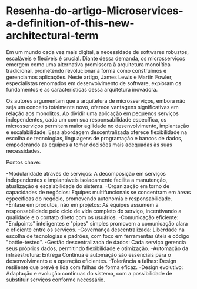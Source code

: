 # Resenha-do-artigo-Microservices-a-definition-of-this-new-architectural-term
Em um mundo cada vez mais digital, a necessidade de softwares robustos, escaláveis e flexíveis é crucial.  Diante dessa demanda, os microsserviços emergem como uma alternativa promissora à arquitetura monolítica tradicional, prometendo revolucionar a forma como construímos e gerenciamos aplicações.  Neste artigo, James Lewis e Martin Fowler, especialistas renomados em desenvolvimento de software, exploram os fundamentos e as características dessa arquitetura inovadora.

Os autores argumentam que a arquitetura de microsserviços, embora não seja um conceito totalmente novo, oferece vantagens significativas em relação aos monolitos.  Ao dividir uma aplicação em pequenos serviços independentes, cada um com sua responsabilidade específica, os microsserviços permitem maior agilidade no desenvolvimento, implantação e escalabilidade.  Essa abordagem descentralizada oferece flexibilidade na escolha de tecnologias, linguagens de programação e bancos de dados, empoderando as equipes a tomar decisões mais adequadas às suas necessidades.

Pontos chave:

-Modularidade através de serviços: A decomposição em serviços independentes e implantáveis ​​isoladamente facilita a manutenção, atualização e escalabilidade do sistema.
-Organização em torno de capacidades de negócios: Equipes multifuncionais se concentram em áreas específicas do negócio, promovendo autonomia e responsabilidade.
-Ênfase em produtos, não em projetos: As equipes assumem a responsabilidade pelo ciclo de vida completo do serviço, incentivando a qualidade e o contato direto com os usuários.
-Comunicação eficiente: "Endpoints" inteligentes e "pipes" simples promovem a comunicação clara e eficiente entre os serviços.
-Governança descentralizada: Liberdade na escolha de tecnologias e padrões, com foco em ferramentas úteis e código "battle-tested".
-Gestão descentralizada de dados: Cada serviço gerencia seus próprios dados, permitindo flexibilidade e otimização.
-Automação da infraestrutura: Entrega Contínua e automação são essenciais para o desenvolvimento e a operação eficientes.
-Tolerância a falhas: Design resiliente que prevê e lida com falhas de forma eficaz.
-Design evolutivo: Adaptação e evolução contínuas do sistema, com a possibilidade de substituir serviços conforme necessário.
